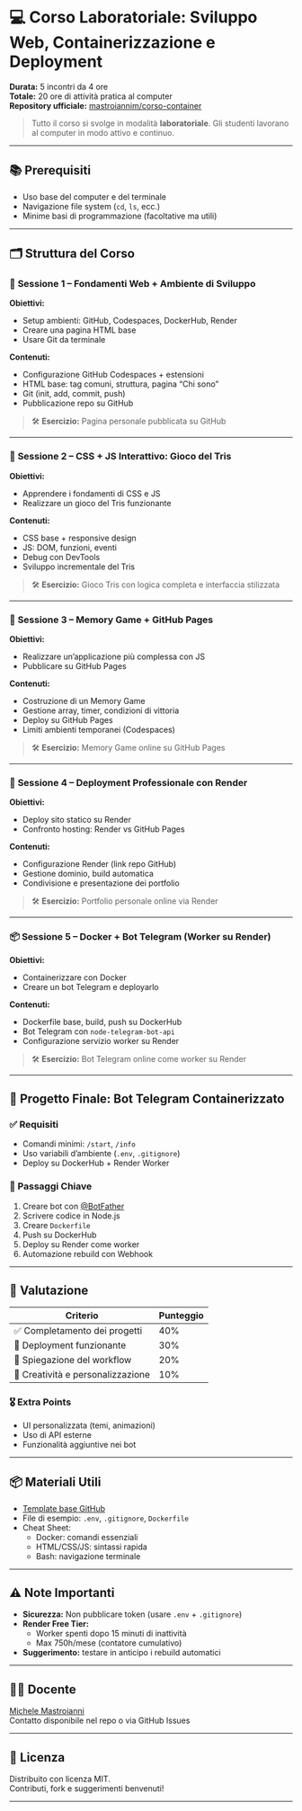 # 💻 Corso Laboratoriale: Sviluppo Web, Containerizzazione e Deployment

**Durata:** 5 incontri da 4 ore  
**Totale:** 20 ore di attività pratica al computer  
**Repository ufficiale:** [mastroiannim/corso-container](https://github.com/mastroiannim/corso-container)  

> Tutto il corso si svolge in modalità **laboratoriale**. Gli studenti lavorano al computer in modo attivo e continuo.

---

## 📚 Prerequisiti

- Uso base del computer e del terminale
- Navigazione file system (`cd`, `ls`, ecc.)
- Minime basi di programmazione (facoltative ma utili)

---

## 🗂️ Struttura del Corso

### 📘 **Sessione 1 – Fondamenti Web + Ambiente di Sviluppo**

**Obiettivi:**
- Setup ambienti: GitHub, Codespaces, DockerHub, Render
- Creare una pagina HTML base
- Usare Git da terminale

**Contenuti:**
- Configurazione GitHub Codespaces + estensioni
- HTML base: tag comuni, struttura, pagina “Chi sono”
- Git (init, add, commit, push)
- Pubblicazione repo su GitHub

> 🛠️ **Esercizio:** Pagina personale pubblicata su GitHub

---

### 🎨 **Sessione 2 – CSS + JS Interattivo: Gioco del Tris**

**Obiettivi:**
- Apprendere i fondamenti di CSS e JS
- Realizzare un gioco del Tris funzionante

**Contenuti:**
- CSS base + responsive design
- JS: DOM, funzioni, eventi
- Debug con DevTools
- Sviluppo incrementale del Tris

> 🛠️ **Esercizio:** Gioco Tris con logica completa e interfaccia stilizzata

---

### 🧠 **Sessione 3 – Memory Game + GitHub Pages**

**Obiettivi:**
- Realizzare un’applicazione più complessa con JS
- Pubblicare su GitHub Pages

**Contenuti:**
- Costruzione di un Memory Game
- Gestione array, timer, condizioni di vittoria
- Deploy su GitHub Pages
- Limiti ambienti temporanei (Codespaces)

> 🛠️ **Esercizio:** Memory Game online su GitHub Pages

---

### 🚀 **Sessione 4 – Deployment Professionale con Render**

**Obiettivi:**
- Deploy sito statico su Render
- Confronto hosting: Render vs GitHub Pages

**Contenuti:**
- Configurazione Render (link repo GitHub)
- Gestione dominio, build automatica
- Condivisione e presentazione dei portfolio

> 🛠️ **Esercizio:** Portfolio personale online via Render

---

### 📦 **Sessione 5 – Docker + Bot Telegram (Worker su Render)**

**Obiettivi:**
- Containerizzare con Docker
- Creare un bot Telegram e deployarlo

**Contenuti:**
- Dockerfile base, build, push su DockerHub
- Bot Telegram con `node-telegram-bot-api`
- Configurazione servizio worker su Render

> 🛠️ **Esercizio:** Bot Telegram online come worker su Render

---

## 🧪 Progetto Finale: Bot Telegram Containerizzato

### ✅ Requisiti
- Comandi minimi: `/start`, `/info`
- Uso variabili d’ambiente (`.env`, `.gitignore`)
- Deploy su DockerHub + Render Worker

### 📌 Passaggi Chiave
1. Creare bot con [@BotFather](https://t.me/botfather)
2. Scrivere codice in Node.js
3. Creare `Dockerfile`
4. Push su DockerHub
5. Deploy su Render come worker
6. Automazione rebuild con Webhook

---

## 📝 Valutazione

| Criterio                              | Punteggio |
|--------------------------------------|-----------|
| ✅ Completamento dei progetti         | 40%       |
| 🚀 Deployment funzionante             | 30%       |
| 🧠 Spiegazione del workflow           | 20%       |
| 🎨 Creatività e personalizzazione     | 10%       |

### 🎖️ Extra Points
- UI personalizzata (temi, animazioni)
- Uso di API esterne
- Funzionalità aggiuntive nei bot

---

## 📦 Materiali Utili

- [Template base GitHub](https://github.com/mastroiannim/corso-container)
- File di esempio: `.env`, `.gitignore`, `Dockerfile`
- Cheat Sheet:
  - Docker: comandi essenziali
  - HTML/CSS/JS: sintassi rapida
  - Bash: navigazione terminale

---

## ⚠️ Note Importanti

- **Sicurezza:** Non pubblicare token (usare `.env` + `.gitignore`)
- **Render Free Tier:**
  - Worker spenti dopo 15 minuti di inattività
  - Max 750h/mese (contatore cumulativo)
- **Suggerimento:** testare in anticipo i rebuild automatici

---

## 👨‍🏫 Docente

[Michele Mastroianni](https://github.com/mastroiannim)  
Contatto disponibile nel repo o via GitHub Issues

---

## 📌 Licenza

Distribuito con licenza MIT.  
Contributi, fork e suggerimenti benvenuti!

---
